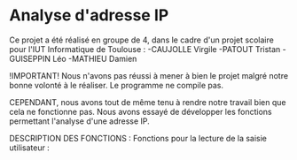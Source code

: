 # Analyse d'adresse IP
Ce projet a été réalisé en groupe de 4, dans le cadre d'un projet scolaire pour l'IUT Informatique de Toulouse :
-CAUJOLLE Virgile
-PATOUT Tristan
-GUISEPPIN Léo
-MATHIEU Damien

!IMPORTANT! Nous n'avons pas réussi à mener à bien le projet malgré notre bonne volonté à le réaliser. Le programme ne compile pas.

CEPENDANT, nous avons tout de même tenu à rendre notre travail bien que cela ne fonctionne pas. Nous avons essayé de développer les fonctions 
permettant l'analyse d'une adresse IP.

DESCRIPTION DES FONCTIONS :
Fonctions pour la lecture de la saisie utilisateur :
